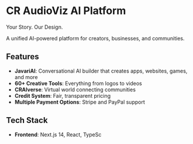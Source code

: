 # CR AudioViz AI Platform

Your Story. Our Design.

A unified AI-powered platform for creators, businesses, and communities.

## Features

- **JavariAI**: Conversational AI builder that creates apps, websites, games, and more
- **60+ Creative Tools**: Everything from logos to videos
- **CRAIverse**: Virtual world connecting communities
- **Credit System**: Fair, transparent pricing
- **Multiple Payment Options**: Stripe and PayPal support

## Tech Stack

- **Frontend**: Next.js 14, React, TypeSc

<!-- Build trigger: 1761350963 -->


<!-- Preview Deployment Trigger: 2025-10-25 02:08:43 -->

<!-- Preview Deploy: 2025-10-25 02:25:02 -->

